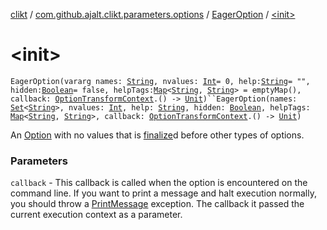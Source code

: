 [clikt](../../index.md) / [com.github.ajalt.clikt.parameters.options](../index.md) / [EagerOption](index.md) / [&lt;init&gt;](./-init-.md)

# &lt;init&gt;

`EagerOption(vararg names: `[`String`](https://kotlinlang.org/api/latest/jvm/stdlib/kotlin/-string/index.html)`, nvalues: `[`Int`](https://kotlinlang.org/api/latest/jvm/stdlib/kotlin/-int/index.html)` = 0, help: `[`String`](https://kotlinlang.org/api/latest/jvm/stdlib/kotlin/-string/index.html)` = "", hidden: `[`Boolean`](https://kotlinlang.org/api/latest/jvm/stdlib/kotlin/-boolean/index.html)` = false, helpTags: `[`Map`](https://kotlinlang.org/api/latest/jvm/stdlib/kotlin.collections/-map/index.html)`<`[`String`](https://kotlinlang.org/api/latest/jvm/stdlib/kotlin/-string/index.html)`, `[`String`](https://kotlinlang.org/api/latest/jvm/stdlib/kotlin/-string/index.html)`> = emptyMap(), callback: `[`OptionTransformContext`](../-option-transform-context/index.md)`.() -> `[`Unit`](https://kotlinlang.org/api/latest/jvm/stdlib/kotlin/-unit/index.html)`)``EagerOption(names: `[`Set`](https://kotlinlang.org/api/latest/jvm/stdlib/kotlin.collections/-set/index.html)`<`[`String`](https://kotlinlang.org/api/latest/jvm/stdlib/kotlin/-string/index.html)`>, nvalues: `[`Int`](https://kotlinlang.org/api/latest/jvm/stdlib/kotlin/-int/index.html)`, help: `[`String`](https://kotlinlang.org/api/latest/jvm/stdlib/kotlin/-string/index.html)`, hidden: `[`Boolean`](https://kotlinlang.org/api/latest/jvm/stdlib/kotlin/-boolean/index.html)`, helpTags: `[`Map`](https://kotlinlang.org/api/latest/jvm/stdlib/kotlin.collections/-map/index.html)`<`[`String`](https://kotlinlang.org/api/latest/jvm/stdlib/kotlin/-string/index.html)`, `[`String`](https://kotlinlang.org/api/latest/jvm/stdlib/kotlin/-string/index.html)`>, callback: `[`OptionTransformContext`](../-option-transform-context/index.md)`.() -> `[`Unit`](https://kotlinlang.org/api/latest/jvm/stdlib/kotlin/-unit/index.html)`)`

An [Option](../-option/index.md) with no values that is [finalize](finalize.md)d before other types of options.

### Parameters

`callback` - This callback is called when the option is encountered on the command line. If you want to
print a message and halt execution normally, you should throw a [PrintMessage](../../com.github.ajalt.clikt.core/-print-message/index.md) exception. The callback it
passed the current execution context as a parameter.